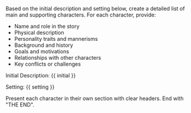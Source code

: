 Based on the initial description and setting below, create a detailed list of main and supporting characters. For each character, provide:
- Name and role in the story
- Physical description
- Personality traits and mannerisms
- Background and history
- Goals and motivations
- Relationships with other characters
- Key conflicts or challenges

Initial Description:
{{ initial }}

Setting:
{{ setting }}

Present each character in their own section with clear headers. End with "THE END".